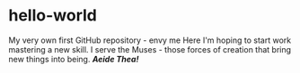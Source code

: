 # hello-world
My very own first GitHub repository - envy me
Here I'm hoping to start work mastering a new skill. I serve the Muses - those forces of creation that bring new things into being.
*****Aeide Thea!*****
